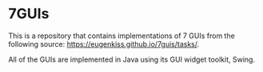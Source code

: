 # 7GUIs

This is a repository that contains implementations of 7 GUIs from the following source: https://eugenkiss.github.io/7guis/tasks/.

All of the GUIs are implemented in Java using its GUI widget toolkit, Swing.
